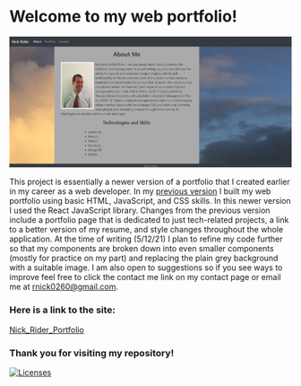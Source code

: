 # Welcome to my web portfolio!

![Portfolio](src/images/portfolioReadme.PNG)

This project is essentially a newer version of a portfolio that I created earlier in my career as a web developer. In my [previous version](https://rnick1.github.io/Responsive_Portfolio/index.html) I built my web portfolio using basic HTML, JavaScript, and CSS skills. In this newer version I used the React JavaScript library. Changes from the previous version include a portfolio page that is dedicated to just tech-related projects, a link to a better version of my resume, and style changes throughout the whole application. At the time of writing (5/12/21) I plan to refine my code further so that my components are broken down into even smaller components (mostly for practice on my part) and replacing the plain grey background with a suitable image. I am also open to suggestions so if you see ways to improve feel free to click the contact me link on my contact page or email me at rnick0260@gmail.com.

### Here is a link to the site:

<a href="https://nickriderportfolio.herokuapp.com/">Nick_Rider_Portfolio<a>

### Thank you for visiting my repository!

[![Licenses](https://img.shields.io/badge/License-None-blue.svg)](https://opensource.org/licenses/None)

